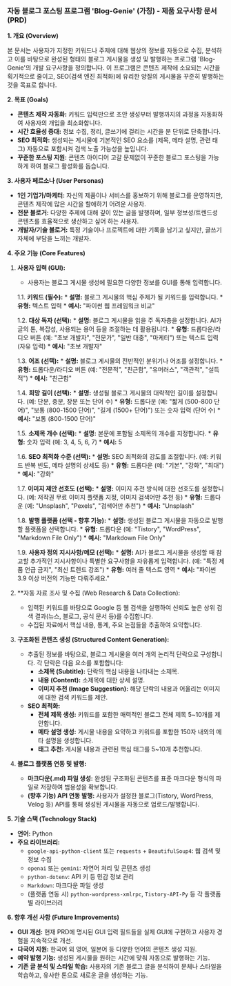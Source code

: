 ### **자동 블로그 포스팅 프로그램 'Blog-Genie' (가칭) - 제품 요구사항 문서 (PRD)**

**1. 개요 (Overview)**

본 문서는 사용자가 지정한 키워드나 주제에 대해 웹상의 정보를 자동으로 수집, 분석하고 이를 바탕으로 완성된 형태의 블로그 게시물을 생성 및 발행하는 프로그램 'Blog-Genie'의 개발 요구사항을 정의합니다. 이 프로그램은 콘텐츠 제작에 소요되는 시간을 획기적으로 줄이고, SEO(검색 엔진 최적화)에 유리한 양질의 게시물을 꾸준히 발행하는 것을 목표로 합니다.

**2. 목표 (Goals)**

*   **콘텐츠 제작 자동화:** 키워드 입력만으로 초안 생성부터 발행까지의 과정을 자동화하여 사용자의 개입을 최소화합니다.
*   **시간 효율성 증대:** 정보 수집, 정리, 글쓰기에 걸리는 시간을 분 단위로 단축합니다.
*   **SEO 최적화:** 생성되는 게시물에 기본적인 SEO 요소를 (제목, 메타 설명, 관련 태그) 자동으로 포함시켜 검색 노출 가능성을 높입니다.
*   **꾸준한 포스팅 지원:** 콘텐츠 아이디어 고갈 문제없이 꾸준한 블로그 포스팅을 가능하게 하여 블로그 활성화를 돕습니다.

**3. 사용자 페르소나 (User Personas)**

*   **1인 기업가/마케터:** 자신의 제품이나 서비스를 홍보하기 위해 블로그를 운영하지만, 콘텐츠 제작에 많은 시간을 할애하기 어려운 사용자.
*   **전문 블로거:** 다양한 주제에 대해 깊이 있는 글을 발행하며, 일부 정보성/트렌드성 콘텐츠를 효율적으로 생산하고 싶어 하는 사용자.
*   **개발자/기술 블로거:** 특정 기술이나 프로젝트에 대한 기록을 남기고 싶지만, 글쓰기 자체에 부담을 느끼는 개발자.

**4. 주요 기능 (Core Features)**

1.  **사용자 입력 (GUI):**
    *   사용자는 블로그 게시물 생성에 필요한 다양한 정보를 GUI를 통해 입력합니다.

    1.1. **키워드 (필수):**
        *   **설명:** 블로그 게시물의 핵심 주제가 될 키워드를 입력합니다.
        *   **유형:** 텍스트 입력
        *   **예시:** "파이썬 웹 프레임워크 비교"

    1.2. **대상 독자 (선택):**
        *   **설명:** 블로그 게시물을 읽을 주 독자층을 설정합니다. AI가 글의 톤, 복잡성, 사용되는 용어 등을 조절하는 데 활용됩니다.
        *   **유형:** 드롭다운/라디오 버튼 (예: "초보 개발자", "전문가", "일반 대중", "마케터") 또는 텍스트 입력 (자유 입력)
        *   **예시:** "초보 개발자"

    1.3. **어조 (선택):**
        *   **설명:** 블로그 게시물의 전반적인 분위기나 어조를 설정합니다.
        *   **유형:** 드롭다운/라디오 버튼 (예: "전문적", "친근함", "유머러스", "객관적", "설득적")
        *   **예시:** "친근함"

    1.4. **희망 길이 (선택):**
        *   **설명:** 생성될 블로그 게시물의 대략적인 길이를 설정합니다. (예: 단문, 중문, 장문 또는 단어 수)
        *   **유형:** 드롭다운 (예: "짧게 (500-800 단어)", "보통 (800-1500 단어)", "길게 (1500+ 단어)") 또는 숫자 입력 (단어 수)
        *   **예시:** "보통 (800-1500 단어)"

    1.5. **소제목 개수 (선택):**
        *   **설명:** 본문에 포함될 소제목의 개수를 지정합니다.
        *   **유형:** 숫자 입력 (예: 3, 4, 5, 6, 7)
        *   **예시:** 5

    1.6. **SEO 최적화 수준 (선택):**
        *   **설명:** SEO 최적화의 강도를 조절합니다. (예: 키워드 반복 빈도, 메타 설명의 상세도 등)
        *   **유형:** 드롭다운 (예: "기본", "강화", "최대")
        *   **예시:** "강화"

    1.7. **이미지 제안 선호도 (선택):**
        *   **설명:** 이미지 추천 방식에 대한 선호도를 설정합니다. (예: 저작권 무료 이미지 플랫폼 지정, 이미지 검색어만 추천 등)
        *   **유형:** 드롭다운 (예: "Unsplash", "Pexels", "검색어만 추천")
        *   **예시:** "Unsplash"

    1.8. **발행 플랫폼 (선택 - 향후 기능):**
        *   **설명:** 생성된 블로그 게시물을 자동으로 발행할 플랫폼을 선택합니다.
        *   **유형:** 드롭다운 (예: "Tistory", "WordPress", "Markdown File Only")
        *   **예시:** "Markdown File Only"

    1.9. **사용자 정의 지시사항/메모 (선택):**
        *   **설명:** AI가 블로그 게시물을 생성할 때 참고할 추가적인 지시사항이나 특별한 요구사항을 자유롭게 입력합니다. (예: "특정 제품 언급 금지", "최신 트렌드 강조")
        *   **유형:** 여러 줄 텍스트 영역
        *   **예시:** "파이썬 3.9 이상 버전의 기능만 다뤄주세요."

2.  **자동 자료 조사 및 수집 (Web Research & Data Collection):
    *   입력된 키워드를 바탕으로 Google 등 웹 검색을 실행하여 신뢰도 높은 상위 검색 결과(뉴스, 블로그, 공식 문서 등)를 수집합니다.
    *   수집된 자료에서 핵심 내용, 통계, 주요 논점들을 추출하여 요약합니다.

3.  **구조화된 콘텐츠 생성 (Structured Content Generation):**
    *   추출된 정보를 바탕으로, 블로그 게시물을 여러 개의 논리적 단락으로 구성합니다. 각 단락은 다음 요소를 포함합니다:
        *   **소제목 (Subtitle):** 단락의 핵심 내용을 나타내는 소제목.
        *   **내용 (Content):** 소제목에 대한 상세 설명.
        *   **이미지 추천 (Image Suggestion):** 해당 단락의 내용과 어울리는 이미지에 대한 검색 키워드를 제안.
    *   **SEO 최적화:**
        *   **전체 제목 생성:** 키워드를 포함한 매력적인 블로그 전체 제목 5~10개를 제안합니다.
        *   **메타 설명 생성:** 게시물 내용을 요약하고 키워드를 포함한 150자 내외의 메타 설명을 생성합니다.
        *   **태그 추천:** 게시물 내용과 관련된 핵심 태그를 5~10개 추천합니다.

4.  **블로그 플랫폼 연동 및 발행:**
    *   **마크다운(.md) 파일 생성:** 완성된 구조화된 콘텐츠를 표준 마크다운 형식의 파일로 저장하여 범용성을 확보합니다.
    *   **(향후 기능) API 연동 발행:** 사용자가 설정한 블로그(Tistory, WordPress, Velog 등) API를 통해 생성된 게시물을 자동으로 업로드/발행합니다.

**5. 기술 스택 (Technology Stack)**

*   **언어:** Python
*   **주요 라이브러리:**
    *   `google-api-python-client` 또는 `requests` + `BeautifulSoup4`: 웹 검색 및 정보 수집
    *   `openai` 또는 `gemini`: 자연어 처리 및 콘텐츠 생성
    *   `python-dotenv`: API 키 등 민감 정보 관리
    *   `Markdown`: 마크다운 파일 생성
    *   (플랫폼 연동 시) `python-wordpress-xmlrpc`, `Tistory-API-Py` 등 각 플랫폼별 라이브러리

**6. 향후 개선 사항 (Future Improvements)**

*   **GUI 개선:** 현재 PRD에 명시된 GUI 입력 필드들을 실제 GUI에 구현하고 사용자 경험을 지속적으로 개선.
*   **다국어 지원:** 한국어 외 영어, 일본어 등 다양한 언어의 콘텐츠 생성 지원.
*   **예약 발행 기능:** 생성된 게시물을 원하는 시간에 맞춰 자동으로 발행하는 기능.
*   **기존 글 분석 및 스타일 학습:** 사용자의 기존 블로그 글을 분석하여 문체나 스타일을 학습하고, 유사한 톤으로 새로운 글을 생성하는 기능.
